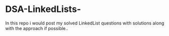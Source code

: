 # DSA-LinkedLists-
In this repo i would post my solved LinkedList questions with solutions along with the approach if possible..
